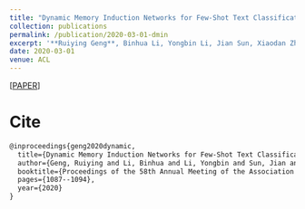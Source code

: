 ```yaml
---
title: "Dynamic Memory Induction Networks for Few-Shot Text Classification"
collection: publications
permalink: /publication/2020-03-01-dmin
excerpt: '**Ruiying Geng**, Binhua Li, Yongbin Li, Jian Sun, Xiaodan Zhu<br>In *The 58th Annual Meeting of the Association for Computational Linguistics(**ACL 2020**, Oral)*'
date: 2020-03-01
venue: ACL
---
```


\[[PAPER](https://scholar.google.com/citations?view_op=view_citation&hl=zh-CN&user=UpzTZkgAAAAJ&alert_preview_top_rm=2&citation_for_view=UpzTZkgAAAAJ:Tyk-4Ss8FVUC)\]


Cite
===

```latex
@inproceedings{geng2020dynamic,
  title={Dynamic Memory Induction Networks for Few-Shot Text Classification},
  author={Geng, Ruiying and Li, Binhua and Li, Yongbin and Sun, Jian and Zhu, Xiaodan},
  booktitle={Proceedings of the 58th Annual Meeting of the Association for Computational Linguistics},
  pages={1087--1094},
  year={2020}
}
```
